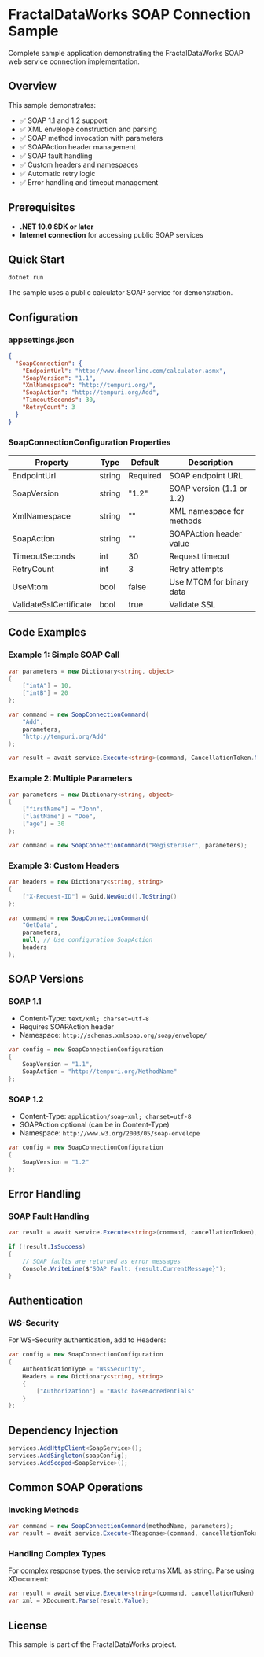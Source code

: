 # FractalDataWorks SOAP Connection Sample

Complete sample application demonstrating the FractalDataWorks SOAP web service connection implementation.

## Overview

This sample demonstrates:
- ✅ SOAP 1.1 and 1.2 support
- ✅ XML envelope construction and parsing
- ✅ SOAP method invocation with parameters
- ✅ SOAPAction header management
- ✅ SOAP fault handling
- ✅ Custom headers and namespaces
- ✅ Automatic retry logic
- ✅ Error handling and timeout management

## Prerequisites

- **.NET 10.0 SDK or later**
- **Internet connection** for accessing public SOAP services

## Quick Start

```bash
dotnet run
```

The sample uses a public calculator SOAP service for demonstration.

## Configuration

### appsettings.json

```json
{
  "SoapConnection": {
    "EndpointUrl": "http://www.dneonline.com/calculator.asmx",
    "SoapVersion": "1.1",
    "XmlNamespace": "http://tempuri.org/",
    "SoapAction": "http://tempuri.org/Add",
    "TimeoutSeconds": 30,
    "RetryCount": 3
  }
}
```

### SoapConnectionConfiguration Properties

| Property | Type | Default | Description |
|----------|------|---------|-------------|
| EndpointUrl | string | Required | SOAP endpoint URL |
| SoapVersion | string | "1.2" | SOAP version (1.1 or 1.2) |
| XmlNamespace | string | "" | XML namespace for methods |
| SoapAction | string | "" | SOAPAction header value |
| TimeoutSeconds | int | 30 | Request timeout |
| RetryCount | int | 3 | Retry attempts |
| UseMtom | bool | false | Use MTOM for binary data |
| ValidateSslCertificate | bool | true | Validate SSL |

## Code Examples

### Example 1: Simple SOAP Call

```csharp
var parameters = new Dictionary<string, object>
{
    ["intA"] = 10,
    ["intB"] = 20
};

var command = new SoapConnectionCommand(
    "Add",
    parameters,
    "http://tempuri.org/Add"
);

var result = await service.Execute<string>(command, CancellationToken.None);
```

### Example 2: Multiple Parameters

```csharp
var parameters = new Dictionary<string, object>
{
    ["firstName"] = "John",
    ["lastName"] = "Doe",
    ["age"] = 30
};

var command = new SoapConnectionCommand("RegisterUser", parameters);
```

### Example 3: Custom Headers

```csharp
var headers = new Dictionary<string, string>
{
    ["X-Request-ID"] = Guid.NewGuid().ToString()
};

var command = new SoapConnectionCommand(
    "GetData",
    parameters,
    null, // Use configuration SoapAction
    headers
);
```

## SOAP Versions

### SOAP 1.1

- Content-Type: `text/xml; charset=utf-8`
- Requires SOAPAction header
- Namespace: `http://schemas.xmlsoap.org/soap/envelope/`

```csharp
var config = new SoapConnectionConfiguration
{
    SoapVersion = "1.1",
    SoapAction = "http://tempuri.org/MethodName"
};
```

### SOAP 1.2

- Content-Type: `application/soap+xml; charset=utf-8`
- SOAPAction optional (can be in Content-Type)
- Namespace: `http://www.w3.org/2003/05/soap-envelope`

```csharp
var config = new SoapConnectionConfiguration
{
    SoapVersion = "1.2"
};
```

## Error Handling

### SOAP Fault Handling

```csharp
var result = await service.Execute<string>(command, cancellationToken);

if (!result.IsSuccess)
{
    // SOAP faults are returned as error messages
    Console.WriteLine($"SOAP Fault: {result.CurrentMessage}");
}
```

## Authentication

### WS-Security

For WS-Security authentication, add to Headers:

```csharp
var config = new SoapConnectionConfiguration
{
    AuthenticationType = "WssSecurity",
    Headers = new Dictionary<string, string>
    {
        ["Authorization"] = "Basic base64credentials"
    }
};
```

## Dependency Injection

```csharp
services.AddHttpClient<SoapService>();
services.AddSingleton(soapConfig);
services.AddScoped<SoapService>();
```

## Common SOAP Operations

### Invoking Methods

```csharp
var command = new SoapConnectionCommand(methodName, parameters);
var result = await service.Execute<TResponse>(command, cancellationToken);
```

### Handling Complex Types

For complex response types, the service returns XML as string. Parse using XDocument:

```csharp
var result = await service.Execute<string>(command, cancellationToken);
var xml = XDocument.Parse(result.Value);
```

## License

This sample is part of the FractalDataWorks project.
